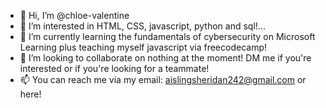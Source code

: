 - 👋 Hi, I’m @chloe-valentine
- 👀 I’m interested in HTML, CSS, javascript, python and sql!...
- 🌱 I’m currently learning the fundamentals of cybersecurity on Microsoft Learning plus teaching myself javascript via freecodecamp!
- 💞️ I’m looking to collaborate on nothing at the moment! DM me if you're interested or if you're looking for a teammate! 
- 📫 You can reach me via my email: aislingsheridan242@gmail.com or here! 

<!---
chloe-valentine/chloe-valentine is a ✨ special ✨ repository because its `README.md` (this file) appears on your GitHub profile.
You can click the Preview link to take a look at your changes.
--->
